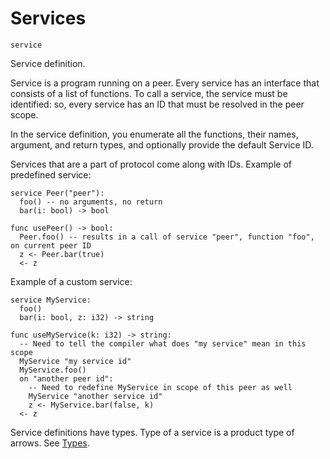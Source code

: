# Services

`service`

Service definition.

Service is a program running on a peer. Every service has an interface that consists of a list of functions. To call a service, the service must be identified: so, every service has an ID that must be resolved in the peer scope.

In the service definition, you enumerate all the functions, their names, argument, and return types, and optionally provide the default Service ID.

Services that are a part of protocol come along with IDs. Example of predefined service:

```text
service Peer("peer"):
  foo() -- no arguments, no return
  bar(i: bool) -> bool
  
func usePeer() -> bool:
  Peer.foo() -- results in a call of service "peer", function "foo", on current peer ID
  z <- Peer.bar(true)
  <- z
```

Example of a custom service:

```text
service MyService:
  foo()
  bar(i: bool, z: i32) -> string
  
func useMyService(k: i32) -> string:
  -- Need to tell the compiler what does "my service" mean in this scope
  MyService "my service id"
  MyService.foo()
  on "another peer id":
    -- Need to redefine MyService in scope of this peer as well
    MyService "another service id"
    z <- MyService.bar(false, k)
  <- z  
```

Service definitions have types. Type of a service is a product type of arrows. See [Types](../types.md#type-of-a-service-and-a-file).

